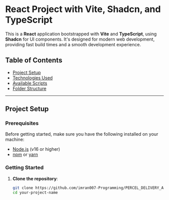 # React Project with Vite, Shadcn, and TypeScript

This is a **React** application bootstrapped with **Vite** and **TypeScript**, using **Shadcn** for UI components. It's designed for modern web development, providing fast build times and a smooth development experience.

## Table of Contents

- [Project Setup](#project-setup)
- [Technologies Used](#technologies-used)
- [Available Scripts](#available-scripts)
- [Folder Structure](#folder-structure)



---

## Project Setup

### Prerequisites

Before getting started, make sure you have the following installed on your machine:

- [Node.js](https://nodejs.org/) (v16 or higher)
- [npm](https://www.npmjs.com/) or [yarn](https://yarnpkg.com/)

### Getting Started

1. **Clone the repository**:

   ```bash
   git clone https://github.com/imran007-Programming/PERCEL_DELIVERY_APP.git
   cd your-project-name
